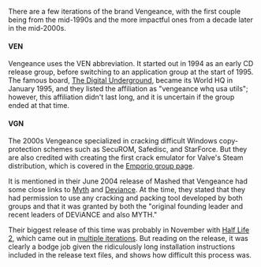 There are a few iterations of the brand Vengeance, with the first couple being from the mid-1990s and the more impactful ones from a decade later in the mid-2000s.

#### VEN

Vengeance uses the VEN abbreviation. It started out in 1994 as an early CD release group, before switching to an application group at the start of 1995. The famous board, [The Digital Underground](/g/digital-underground-bbs), became its World HQ in January 1995, and they listed the affiliation as "vengeance whq usa utils"; however, this affiliation didn't last long, and it is uncertain if the group ended at that time.

#### VGN

The 2000s Vengeance specialized in cracking difficult Windows copy-protection schemes such as SecuROM, Safedisc, and StarForce. But they are also credited with creating the first crack emulator for Valve's Steam distribution, which is covered in the [Emporio group page](/g/emporio).

It is mentioned in their June 2004 release of Mashed that Vengeance had some close links to [Myth](/g/myth) and [Deviance](/g/deviance). At the time, they stated that they had permission to use any cracking and packing tool developed by both groups and that it was granted by both the "original founding leader and recent leaders of DEViANCE and also MYTH."

Their biggest release of this time was probably in November with [Half Life 2](/f/b24c10), which came out in [multiple iterations](/f/a126f6). But reading on the release, it was clearly a bodge job given the ridiculously long installation instructions included in the release text files, and shows how difficult this process was.

